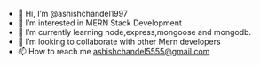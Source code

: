 - 👋 Hi, I’m @ashishchandel1997
- 👀 I’m interested in MERN Stack Development
- 🌱 I’m currently learning node,express,mongoose and mongodb.
- 💞️ I’m looking to collaborate with other Mern developers
- 📫 How to reach me ashishchandel5555@gmail.com

<!---
ashishchandel1997/ashishchandel1997 is a ✨ special ✨ repository because its `README.md` (this file) appears on your GitHub profile.
You can click the Preview link to take a look at your changes.
--->
